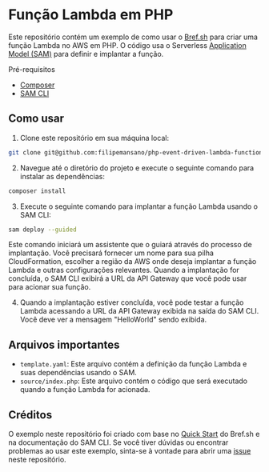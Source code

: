 # Função Lambda em PHP
Este repositório contém um exemplo de como usar o [Bref.sh](https://bref.sh/) para criar uma função Lambda no AWS em PHP. O código usa o Serverless [Application Model (SAM)](https://aws.amazon.com/serverless/sam/) para definir e implantar a função.

Pré-requisitos
* [Composer](https://getcomposer.org/)
* [SAM CLI](https://docs.aws.amazon.com/serverless-application-model/latest/developerguide/serverless-sam-cli-install.html)

## Como usar
1. Clone este repositório em sua máquina local:

```bash
git clone git@github.com:filipemansano/php-event-driven-lambda-function.git
```

2. Navegue até o diretório do projeto e execute o seguinte comando para instalar as dependências:

```bash
composer install
```

3. Execute o seguinte comando para implantar a função Lambda usando o SAM CLI:

```bash
sam deploy --guided
```

Este comando iniciará um assistente que o guiará através do processo de implantação. Você precisará fornecer um nome para sua pilha CloudFormation, escolher a região da AWS onde deseja implantar a função Lambda e outras configurações relevantes.  Quando a implantação for concluída, o SAM CLI exibirá a URL da API Gateway que você pode usar para acionar sua função.

4. Quando a implantação estiver concluída, você pode testar a função Lambda acessando a URL da API Gateway exibida na saída do SAM CLI. Você deve ver a mensagem "HelloWorld" sendo exibida.

## Arquivos importantes
* `template.yaml`: Este arquivo contém a definição da função Lambda e suas dependências usando o SAM.
* `source/index.php`: Este arquivo contém o código que será executado quando a função Lambda for acionada.

## Créditos
O exemplo neste repositório foi criado com base no [Quick Start](https://bref.sh/docs/quickstart.html) do Bref.sh e na documentação do SAM CLI. Se você tiver dúvidas ou encontrar problemas ao usar este exemplo, sinta-se à vontade para abrir uma [issue](https://github.com/filipemansano/php-event-driven-lambda-function/issues) neste repositório.